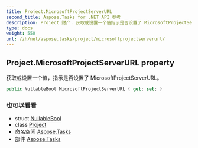 ```yaml
---
title: Project.MicrosoftProjectServerURL
second_title: Aspose.Tasks for .NET API 参考
description: Project 财产. 获取或设置一个值指示是否设置了 MicrosoftProjectServerURL
type: docs
weight: 550
url: /zh/net/aspose.tasks/project/microsoftprojectserverurl/
---
```

## Project.MicrosoftProjectServerURL property

获取或设置一个值，指示是否设置了 MicrosoftProjectServerURL。

```csharp
public NullableBool MicrosoftProjectServerURL { get; set; }
```

### 也可以看看

* struct [NullableBool](../../nullablebool/)
* class [Project](../)
* 命名空间 [Aspose.Tasks](../../project/)
* 部件 [Aspose.Tasks](../../../)


